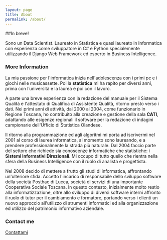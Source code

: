 ```yaml
---
layout: page
title: About
permalink: /about/
---
```


##In breve!

Sono un Data Scientist. Laureato in Statistica e quasi laureato in Informatica con esperienza come sviluppatore in C# e Python specialemente utilizzando il Django Web Framework ed esperto in Business Intelligence.

### More Information

La mia passione per l'informatica inizia nell'adolescenza con i primi pc e i giochi nelle musicassette. Poi la **statistica** mi ha rapito per diversi anni, prima con l’università e la laurea e poi con il lavoro. 

A parte una breve esperienza con la redazione del manuale per il Sistema Qualità e l'attestato di Qualifica di Assistente Qualità, ritorno presto verso i dati. Nei primi anni di attività, dal 2000 al 2004, come funzionario in Regione Toscana, ho contribuito alla creazione e gestione della sala **CATI**, adattando alle esigenze regionali il software per la redazione di indagini campionarie dell'Ufficio di Statistica Olandese.

Il ritorno alla programmazione ed agli algoritmi mi porta ad iscrivermi nel 2001 al corso di laurea informatica, al momento sono laureando, e a prendere professionalmente la strada più naturale. Dal 2004 faccio parte del settore che richiede sia conoscenze informatiche che statistiche: i **Sistemi Informativi Direzionali**. Mi occupo di tutto quello che rientra nella sfera della Business Intelligence con il ruolo di analista e progettista.

Nel 2008 decido di mettere a frutto gli studi di informatica, affrontando un'ulteriore sfida. Accetto l'incarico di responsabile dello sviluppo software della società Posthac di Lucca, società di servizi di una importante Cooperativa Sociale Toscana. In questo contesto, inizialmente molto restio alla informatizzazione, oltre allo sviluppo di diversi software interni affronto il ruolo di tutor per il cambiamento e formatore, portando verso i clienti un nuovo approccio all'utilizzo di strumenti informatici ed alla organizzazione ed utilizzo del patrimonio informativo aziendale.



### Contact me

[Contattami](mailto:omar.giorgetti@gmail.com)
